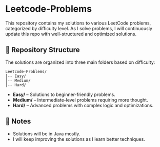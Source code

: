 # Leetcode-Problems

This repository contains my solutions to various LeetCode problems, categorized by difficulty level. As I solve problems, I will continuously update this repo with well-structured and optimized solutions.

## 📂 Repository Structure

The solutions are organized into three main folders based on difficulty:

```
Leetcode-Problems/
│-- Easy/
│-- Medium/
│-- Hard/
```

- **Easy/** – Solutions to beginner-friendly problems.
- **Medium/** – Intermediate-level problems requiring more thought.
- **Hard/** – Advanced problems with complex logic and optimizations.

## 📌 Notes
- Solutions will be in Java mostly.
- I will keep improving the solutions as I learn better techniques.